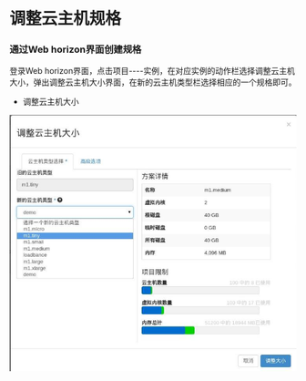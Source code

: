 # 调整云主机规格

### 通过Web horizon界面创建规格

 登录Web horizon界面，点击项目----实例，在对应实例的动作栏选择调整云主机大小，弹出调整云主机大小界面，在新的云主机类型栏选择相应的一个规格即可。

* 调整云主机大小

![Flavors_Create](../Picture/flavors_resize.jpeg)

